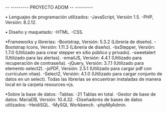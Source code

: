 
 -- --------- PROYECTO ADOM -- ---------

• Lenguajes de programación utilizados:
  -JavaScript, Versión 1.5.
  -PHP, Versión: 8.2.12.
  
• Diseño y maquetado:
  -HTML.
  -CSS.
  
•Frameworks y librerías:
  -Bootstrap, Versión: 5.3.2 (Librería de diseño).
  -Bootstrap Icons, Versión: 1.11.3 (Librería de diseño).
  -bsStepper, Versión: 1.7.0 (Utilizado para crear stepper en sitio público y privado).
  -sweetalert (Utilizado para las alertas).
  -emailJS, Versión: 4.4.1 (Utilizado para recuperación de contraseña).
  -jQuery, Versión: 3.7.1 (Utilizado para elemento select2).
  -jsPDF, Versión: 2.5.1 (Utilizado para cargar pdf con currículum vitae).
  -Select2, Versión: 4.1.0 (Utilizado para cargar conjunto de datos en un select).
Todas las librerías se encuentran instaladas de manera local en la carpeta resources->js.

•Sobre la base de datos:
  -Tablas:
    -21 Tablas en total.
  -Gestor de base de datos: MariaDB, Versión: 10.4.32.
  -Diseñadores de bases de datos utilizados:
    -HeidiSQL.
    -MySQL Workbench.
    -phpMyAdmin.
